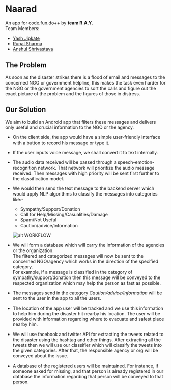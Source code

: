 # Naarad
An app for code.fun.do++ by **team R.A.Y.** <br>
Team Members: <br>
* [Yash Jipkate](https://github.com/YashJipkate)<br>
* [Rupal Sharma](https://github.com/rsdel2007)<br>
* [Anshul Shrivastava](https://github.com/anshulll)<br>

## The Problem
As soon as the disaster strikes there is a flood of email and messages to the concerned NGO or government helpline, this makes the task even harder for the NGO or the government agencies to sort the calls and figure out the exact picture of the problem and the figures of those in distress.

## Our Solution
We aim to build an Android app that filters these messages and delivers only useful and crucial information to the NGO or the agency. 
  * On the client side, the app would have a simple user-friendly interface with a button to record his message or type it. 
  * If the user inputs voice message, we shall convert it to text internally. 
  * The audio data received will be passed through a speech-emotion-recognition network. That network will prioritize the audio message received. Then messages with high priority will be sent first further to the classification model.
  * We would then send the text message to the backend server which would apply NLP algorithms to classify the messages into categories like:-
    * Sympathy/Support/Donation
    * Call for Help/Missing/Casualities/Damage
    * Spam/Not Useful
    * Caution/advice/information
    
    ![alt WORKFLOW](https://github.com/rsdel2007/Naarad/blob/master/Images/Workflow.jpeg)
    
    
  * We will form a database which will carry the information of the agencies or the organization.<br>
  The filtered and categorized messages will now be sent to the concerned NGO/agency which works in the direction of the specified category. <br>
  For example, if a message is classified in the category of sympathy/support/donation then this message will be conveyed to the
  respected organization which may help the person as fast as possible.<br>
  * The messages send in the category _Caution/advice/information_ will be sent to the user in the app to all the users.
  * The location of the app user will be tracked and we use this information to help him during the disaster hit nearby his location. The user will be provided with information regarding where to evacuate and safest place nearby him. 
  * We will use facebook and twitter API for extracting the tweets related to the disaster using the hashtag and other things. After extracting all the tweets then we will use our classifier which will classify the tweets into the given categories. After that, the responsible agency or org will be conveyed about the issue.
  * A database of the registered users will be maintained. For instance, if someone asked for missing, and that person is already registered in our database the information regarding that person will be conveyed to that person.
 


